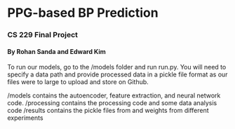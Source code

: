 # PPG-based BP Prediction ##
### CS 229 Final Project ###
#### By Rohan Sanda and Edward Kim ####

To run our models, go to the /models folder and run run.py. You will need to specify a data path and provide processed data in a pickle file format as our files were to large to upload and store on Github. 

/models contains the autoencoder, feature extraction, and neural network code.
/processing contains the processing code and some data analysis code
/results contains the pickle files from and weights from different experiments

